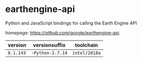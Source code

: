 # earthengine-api

Python and JavaScript bindings for calling the Earth Engine API

*homepage*: <https://github.com/google/earthengine-api>

version | versionsuffix | toolchain
--------|---------------|----------
``0.1.143`` | ``-Python-2.7.14`` | ``intel/2018a``
